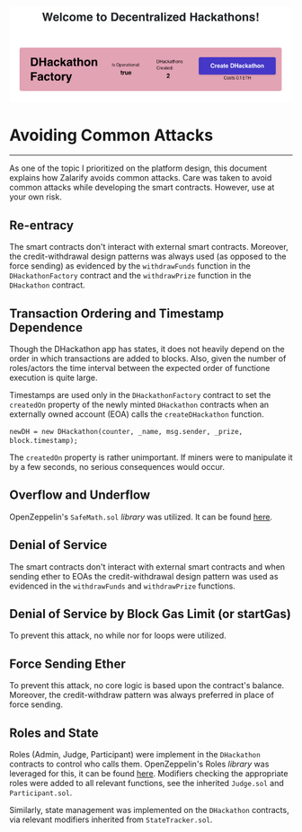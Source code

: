 ![diagram](./images/horizontal_logo.png)

# Avoiding Common Attacks
---

As one of the topic I prioritized on the platform design, this document explains how Zalarify avoids common attacks.
Care was taken to avoid common attacks while developing the smart contracts. However, use at your own risk.

## Re-entracy

The smart contracts don't interact with external smart contracts. Moreover, the credit-withdrawal design patterns was always used (as opposed to the force sending) as evidenced by the `withdrawFunds` function in the `DHackathonFactory` contract and the `withdrawPrize` function in the `DHackathon` contract.

## Transaction Ordering and Timestamp Dependence

Though the DHackathon app has states, it does not heavily depend on the order in which transactions are added to blocks. Also, given the number of roles/actors the time interval between the expected order of functione execution is quite large. 

Timestamps are used only in the `DHackathonFactory` contract to set the `createdOn` property of the newly minted `DHackathon` contracts when an externally owned account (EOA) calls the `createDHackathon` function. 
```
newDH = new DHackathon(counter, _name, msg.sender, _prize, block.timestamp);
```
The `createdOn` property is rather unimportant. If miners were to manipulate it by a few seconds, no serious consequences would occur.

## Overflow and Underflow

OpenZeppelin's ```SafeMath.sol``` _library_ was utilized. It can be found [here](https://github.com/OpenZeppelin/openzeppelin-contracts/blob/master/contracts/math/SafeMath.sol).

## Denial of Service

The smart contracts don't interact with external smart contracts and when sending ether to EOAs the credit-withdrawal design pattern was used as evidenced in the
`withdrawFunds` and `withdrawPrize` functions.

## Denial of Service by Block Gas Limit (or startGas)

To prevent this attack, no while nor for loops were utilized.

## Force Sending Ether

To prevent this attack, no core logic is based upon the contract's balance. Moreover, the credit-withdraw pattern was always preferred in place of force sending.

## Roles and State

Roles (Admin, Judge, Participant) were implement in the `DHackathon` contracts to control who calls them. OpenZeppelin's Roles _library_ was leveraged for this, it can be found [here](https://github.com/OpenZeppelin/openzeppelin-contracts/blob/master/contracts/access/Roles.sol). Modifiers checking the appropriate roles were added to all relevant functions, see the inherited `Judge.sol` and `Participant.sol`.

Similarly, state management was implemented on the `DHackathon` contracts, via relevant modifiers inherited from `StateTracker.sol`.


